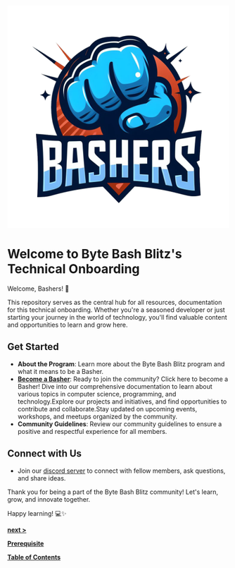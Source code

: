  
![Byte Bash Blitz Logo](bashers.png)

# Welcome to Byte Bash Blitz's Technical Onboarding

Welcome, Bashers! 🚀

This repository serves as the central hub for all resources, documentation for this technical onboarding. Whether you're a seasoned developer or just starting your journey in the world of technology, you'll find valuable content and opportunities to learn and grow here.

## Get Started

- **About the Program**: Learn more about the Byte Bash Blitz program and what it means to be a Basher.
- [**Become a Basher**](/basher):
   Ready to join the community? Click here to become a Basher!
 Dive into our comprehensive documentation to learn about various topics in computer science, programming, and technology.Explore our projects and initiatives, and find opportunities to contribute and collaborate.Stay updated on upcoming events, workshops, and meetups organized by the community.
- **Community Guidelines**: Review our community guidelines to ensure a positive and respectful experience for all members.

## Connect with Us

- Join our [discord server](https://discord.com/channels/1163002451746623528/1163019915305947216) to connect with fellow members, ask questions, and share ideas.
  
Thank you for being a part of the Byte Bash Blitz community! Let's learn, grow, and innovate together.

Happy learning! 💻✨

[**next >**](#)

[**Prerequisite**](/contents/prerequisite)

[**Table of Contents**](/contents/table-of-contents)


